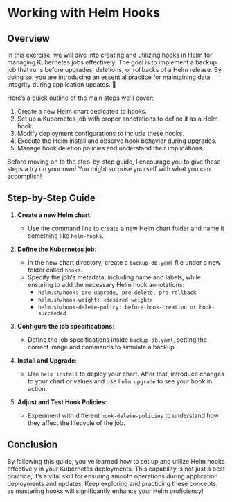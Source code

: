 # Working with Helm Hooks

## Overview

In this exercise, we will dive into creating and utilizing hooks in Helm for managing Kubernetes jobs effectively. The goal is to implement a backup job that runs before upgrades, deletions, or rollbacks of a Helm release. By doing so, you are introducing an essential practice for maintaining data integrity during application updates. 🙌

Here’s a quick outline of the main steps we’ll cover:

1. Create a new Helm chart dedicated to hooks.
2. Set up a Kubernetes job with proper annotations to define it as a Helm hook.
3. Modify deployment configurations to include these hooks.
4. Execute the Helm install and observe hook behavior during upgrades.
5. Manage hook deletion policies and understand their implications.

Before moving on to the step-by-step guide, I encourage you to give these steps a try on your own! You might surprise yourself with what you can accomplish!

## Step-by-Step Guide

1. **Create a new Helm chart**:

   - Use the command line to create a new Helm chart folder and name it something like `helm-hooks`.

2. **Define the Kubernetes job**:

   - In the new chart directory, create a `backup-db.yaml` file under a new folder called `hooks`.
   - Specify the job's metadata, including name and labels, while ensuring to add the necessary Helm hook annotations:
     - `helm.sh/hook: pre-upgrade, pre-delete, pre-rollback`
     - `helm.sh/hook-weight: <desired weight>`
     - `helm.sh/hook-delete-policy: before-hook-creation or hook-succeeded`

3. **Configure the job specifications**:

   - Define the job specifications inside `backup-db.yaml`, setting the correct image and commands to simulate a backup.

4. **Install and Upgrade**:

   - Use `helm install` to deploy your chart. After that, introduce changes to your chart or values and use `helm upgrade` to see your hook in action.

5. **Adjust and Test Hook Policies**:
   - Experiment with different `hook-delete-policies` to understand how they affect the lifecycle of the job.

## Conclusion

By following this guide, you've learned how to set up and utilize Helm hooks effectively in your Kubernetes deployments. This capability is not just a best practice; it’s a vital skill for ensuring smooth operations during application deployments and updates. Keep exploring and practicing these concepts, as mastering hooks will significantly enhance your Helm proficiency!
